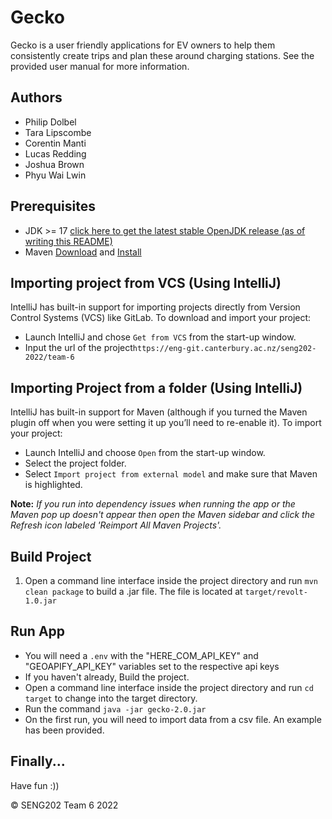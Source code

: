 # Gecko

Gecko is a user friendly applications for EV owners to help them consistently
create trips and plan these around charging stations. See the provided user manual for more information.

## Authors
- Philip Dolbel
- Tara Lipscombe 
- Corentin Manti
- Lucas Redding
- Joshua Brown
- Phyu Wai Lwin

## Prerequisites
- JDK >= 17 [click here to get the latest stable OpenJDK release (as of writing this README)](https://jdk.java.net/18/)
- Maven [Download](https://maven.apache.org/download.cgi) and [Install](https://maven.apache.org/install.html)

## Importing project from VCS (Using IntelliJ)
IntelliJ has built-in support for importing projects directly from Version Control Systems (VCS) like GitLab.
To download and import your project:

- Launch IntelliJ and chose `Get from VCS` from the start-up window.
- Input the url of the project`https://eng-git.canterbury.ac.nz/seng202-2022/team-6`


## Importing Project from a folder (Using IntelliJ)
IntelliJ has built-in support for Maven (although if you turned the Maven plugin off when you were setting it up
you’ll need to re-enable it). To import your project:

- Launch IntelliJ and choose `Open` from the start-up window.
- Select the project folder.
- Select `Import project from external model` and make sure that Maven is highlighted.

**Note:** *If you run into dependency issues when running the app or the Maven pop up doesn't appear then open the Maven sidebar and click the Refresh icon labeled 'Reimport All Maven Projects'.*

## Build Project
1. Open a command line interface inside the project directory and run `mvn clean package` to build a .jar file. The file is located at `target/revolt-1.0.jar`

## Run App
- You will need a `.env` with the "HERE_COM_API_KEY" and "GEOAPIFY_API_KEY" variables set to the respective api keys
- If you haven't already, Build the project.
- Open a command line interface inside the project directory and run `cd target` to change into the target directory.
- Run the command `java -jar gecko-2.0.jar`
- On the first run, you will need to import data from a csv file. An example has been provided.

## Finally...

Have fun :))

&copy; SENG202 Team 6 2022